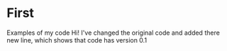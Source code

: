 # First
Examples of my code
Hi! I've changed the original code and added there new line, which shows that code has version 0.1
